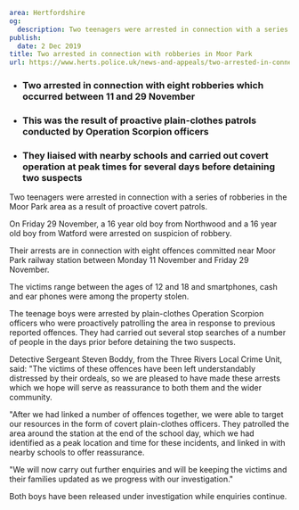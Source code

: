 ```yaml
area: Hertfordshire
og:
  description: Two teenagers were arrested in connection with a series of robberies in the Moor Park area as a result of proactive covert patrols.
publish:
  date: 2 Dec 2019
title: Two arrested in connection with robberies in Moor Park
url: https://www.herts.police.uk/news-and-appeals/two-arrested-in-connection-with-robberies-in-moor-park-1115
```

* ### Two arrested in connection with eight robberies which occurred between 11 and 29 November

 * ### This was the result of proactive plain-clothes patrols conducted by Operation Scorpion officers

 * ### They liaised with nearby schools and carried out covert operation at peak times for several days before detaining two suspects

Two teenagers were arrested in connection with a series of robberies in the Moor Park area as a result of proactive covert patrols.

On Friday 29 November, a 16 year old boy from Northwood and a 16 year old boy from Watford were arrested on suspicion of robbery.

Their arrests are in connection with eight offences committed near Moor Park railway station between Monday 11 November and Friday 29 November.

The victims range between the ages of 12 and 18 and smartphones, cash and ear phones were among the property stolen.

The teenage boys were arrested by plain-clothes Operation Scorpion officers who were proactively patrolling the area in response to previous reported offences. They had carried out several stop searches of a number of people in the days prior before detaining the two suspects.

Detective Sergeant Steven Boddy, from the Three Rivers Local Crime Unit, said: "The victims of these offences have been left understandably distressed by their ordeals, so we are pleased to have made these arrests which we hope will serve as reassurance to both them and the wider community.

"After we had linked a number of offences together, we were able to target our resources in the form of covert plain-clothes officers. They patrolled the area around the station at the end of the school day, which we had identified as a peak location and time for these incidents, and linked in with nearby schools to offer reassurance.

"We will now carry out further enquiries and will be keeping the victims and their families updated as we progress with our investigation."

Both boys have been released under investigation while enquiries continue.

